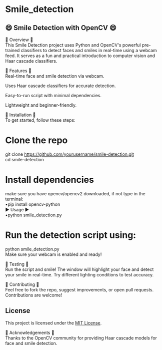 # Smile_detection
## 😄 Smile Detection with OpenCV 😄
🌟 Overview 🌟<br>
This Smile Detection project uses Python and OpenCV's powerful pre-trained classifiers to detect faces and smiles in real-time using a webcam feed. It serves as a fun and practical introduction to computer vision and Haar cascade classifiers.

🧰 Features 🧰<br>
Real-time face and smile detection via webcam.<br>

Uses Haar cascade classifiers for accurate detection.<br>

Easy-to-run script with minimal dependencies.<br>

Lightweight and beginner-friendly.<br>

🚀 Installation 🚀<br>
To get started, follow these steps:<br>
# Clone the repo <br>
git clone https://github.com/yourusername/smile-detection.git <br>
cd smile-detection<br>

# Install dependencies <br>
make sure you have opencv/opencv2 downloaded, if not type in the terminal: <br>
•pip install opencv-python <br>
▶️ Usage ▶️ <br>
•python smile_detection.py <br>
# Run the detection script using: <br>

python smile_detection.py <br>
Make sure your webcam is enabled and ready!<br>

🧪 Testing 🧪<br>
Run the script and smile! The window will highlight your face and detect your smile in real-time. Try different lighting conditions to test accuracy. <br>

🤝 Contributing 🤝<br>
Feel free to fork the repo, suggest improvements, or open pull requests. Contributions are welcome! <br>
## License <br>
This project is licensed under the [MIT License](./LICENSE). <br>


🙏 Acknowledgements 🙏 <br>
Thanks to the OpenCV community for providing Haar cascade models for face and smile detection.

